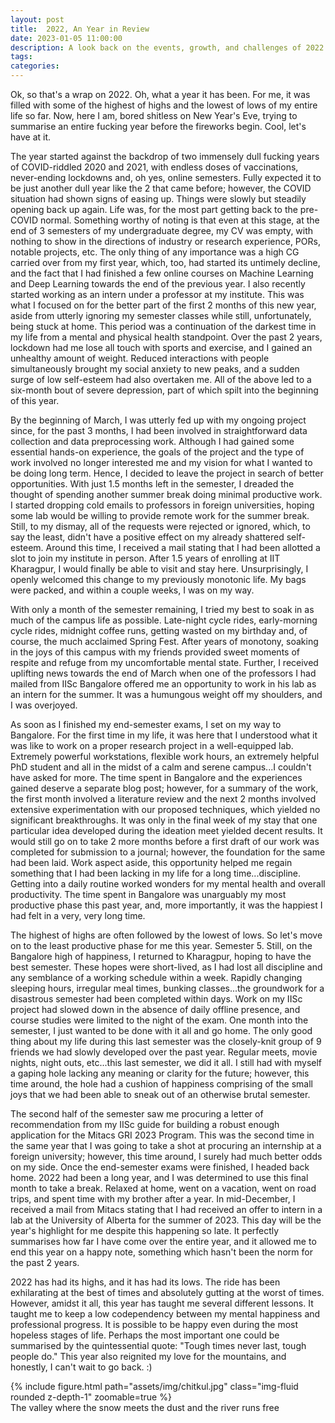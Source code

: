 ```yaml
---
layout: post
title:  2022, An Year in Review
date: 2023-01-05 11:00:00
description: A look back on the events, growth, and challenges of 2022.
tags:
categories:
---
```

Ok, so that's a wrap on 2022. Oh, what a year it has been. For me, it was filled with some of the highest of highs and the lowest of lows of my entire life so far. Now, here I am, bored shitless on New Year's Eve, trying to summarise an entire fucking year before the fireworks begin. Cool, let's have at it.


The year started against the backdrop of two immensely dull fucking years of COVID-riddled 2020 and 2021, with endless doses of vaccinations, never-ending lockdowns and, oh yes, online semesters. Fully expected it to be just another dull year like the 2 that came before; however, the COVID situation had shown signs of easing up. Things were slowly but steadily opening back up again. Life was, for the most part getting back to the pre-COVID normal. Something worthy of noting is that even at this stage, at the end of 3 semesters of my undergraduate degree, my CV was empty, with nothing to show in the directions of industry or research experience, PORs, notable projects, etc. The only thing of any importance was a high CG carried over from my first year, which, too, had started its untimely decline, and the fact that I had finished a few online courses on Machine Learning and Deep Learning towards the end of the previous year. I also recently started working as an intern under a professor at my institute. This was what I focused on for the better part of the first 2 months of this new year, aside from utterly ignoring my semester classes while still, unfortunately, being stuck at home. This period was a continuation of the darkest time in my life from a mental and physical health standpoint. Over the past 2 years, lockdown had me lose all touch with sports and exercise, and I gained an unhealthy amount of weight. Reduced interactions with people simultaneously brought my social anxiety to new peaks, and a sudden surge of low self-esteem had also overtaken me. All of the above led to a six-month bout of severe depression, part of which spilt into the beginning of this year.

By the beginning of March, I was utterly fed up with my ongoing project since, for the past 3 months, I had been involved in straightforward data collection and data preprocessing work. Although I had gained some essential hands-on experience, the goals of the project and the type of work involved no longer interested me and my vision for what I wanted to be doing long term. Hence, I decided to leave the project in search of better opportunities. With just 1.5 months left in the semester, I dreaded the thought of spending another summer break doing minimal productive work. I started dropping cold emails to professors in foreign universities, hoping some lab would be willing to provide remote work for the summer break. Still, to my dismay, all of the requests were rejected or ignored, which, to say the least, didn't have a positive effect on my already shattered self-esteem. Around this time, I received a mail stating that I had been allotted a slot to join my institute in person. After 1.5 years of enrolling at IIT Kharagpur, I would finally be able to visit and stay here. Unsurprisingly, I openly welcomed this change to my previously monotonic life. My bags were packed, and within a couple weeks, I was on my way.

With only a month of the semester remaining, I tried my best to soak in as much of the campus life as possible. Late-night cycle rides, early-morning cycle rides, midnight coffee runs, getting wasted on my birthday and, of course, the much acclaimed Spring Fest. After years of monotony, soaking in the joys of this campus with my friends provided sweet moments of respite and refuge from my uncomfortable mental state. Further, I received uplifting news towards the end of March when one of the professors I had mailed from IISc Bangalore offered me an opportunity to work in his lab as an intern for the summer. It was a humungous weight off my shoulders, and I was overjoyed.

As soon as I finished my end-semester exams, I set on my way to Bangalore. For the first time in my life, it was here that I understood what it was like to work on a proper research project in a well-equipped lab. Extremely powerful workstations, flexible work hours, an extremely helpful PhD student and all in the midst of a calm and serene campus...I couldn't have asked for more. The time spent in Bangalore and the experiences gained deserve a separate blog post; however, for a summary of the work, the first month involved a literature review and the next 2 months involved extensive experimentation with our proposed techniques, which yielded no significant breakthroughs. It was only in the final week of my stay that one particular idea developed during the ideation meet yielded decent results. It would still go on to take 2 more months before a first draft of our work was completed for submission to a journal; however, the foundation for the same had been laid. Work aspect aside, this opportunity helped me regain something that I had been lacking in my life for a long time...discipline. Getting into a daily routine worked wonders for my mental health and overall productivity. The time spent in Bangalore was unarguably my most productive phase this past year, and, more importantly, it was the happiest I had felt in a very, very long time.

The highest of highs are often followed by the lowest of lows. So let's move on to the least productive phase for me this year. Semester 5. Still, on the Bangalore high of happiness, I returned to Kharagpur, hoping to have the best semester. These hopes were short-lived, as I had lost all discipline and any semblance of a working schedule within a week. Rapidly changing sleeping hours, irregular meal times, bunking classes...the groundwork for a disastrous semester had been completed within days. Work on my IISc project had slowed down in the absence of daily offline presence, and course studies were limited to the night of the exam. One month into the semester, I just wanted to be done with it all and go home. The only good thing about my life during this last semester was the closely-knit group of 9 friends we had slowly developed over the past year. Regular meets, movie nights, night outs, etc...this last semester, we did it all. I still had with myself a gaping hole lacking any meaning or clarity for the future; however, this time around, the hole had a cushion of happiness comprising of the small joys that we had been able to sneak out of an otherwise brutal semester.

The second half of the semester saw me procuring a letter of recommendation from my IISc guide for building a robust enough application for the Mitacs GRI 2023 Program. This was the second time in the same year that I was going to take a shot at procuring an internship at a foreign university; however, this time around, I surely had much better odds on my side. Once the end-semester exams were finished, I headed back home. 2022 had been a long year, and I was determined to use this final month to take a break. Relaxed at home, went on a vacation, went on road trips, and spent time with my brother after a year. In mid-December, I received a mail from Mitacs stating that I had received an offer to intern in a lab at the University of Alberta for the summer of 2023. This day will be the year's highlight for me despite this happening so late. It perfectly summarises how far I have come over the entire year, and it allowed me to end this year on a happy note, something which hasn't been the norm for the past 2 years.

2022 has had its highs, and it has had its lows. The ride has been exhilarating at the best of times and absolutely gutting at the worst of times. However, amidst it all, this year has taught me several different lessons. It taught me to keep a low codependency between my mental happiness and professional progress. It is possible to be happy even during the most hopeless stages of life. Perhaps the most important one could be summarised by the quintessential quote: "Tough times never last, tough people do." This year also reignited my love for the mountains, and honestly, I can't wait to go back. :)

<div class="row mt-3">
    <div class="col-sm mt-3 mt-md-0">
        {% include figure.html path="assets/img/chitkul.jpg" class="img-fluid rounded z-depth-1" zoomable=true %}
    </div>
</div>

<div class="caption">
    The valley where the snow meets the dust and the river runs free
</div>

